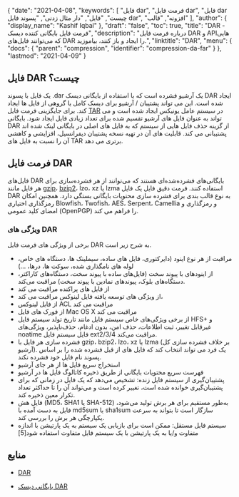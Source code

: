 {
  "date": "2021-04-08",
  "keywords": [
"فایل dar",
"فرمت فایل dar",
"فایل dar چیست",
"فایل",
"دار مثال زدنی",
"پسوند فایل dar",
"افزونه",
"قالب"
],
  "author": {
    "display_name": "Kashif Iqbal"
},
  "draft": "false",
  "toc": true,
  "title": "DAR - فرمت فایل بایگانی کننده دیسک",
  "description": "درباره فرمت فایل DAR و APIهایی که می‌توانند فایل‌های DAR را ایجاد و باز کنند، بیاموزید.",
  "linktitle": "DAR",
  "menu": {
    "docs": {
      "parent": "compression",
      "identifier": "compression-da-far"
}
},
  "lastmod": "2021-04-09"
}

## فایل DAR چیست؟

یک فایل با پسوند .dar یک آرشیو فشرده است که با استفاده از بایگانی دیسک DAR ایجاد شده است. این می تواند پشتیبان / آرشیو برای دیسک کامل یا گروهی از فایل ها ایجاد کند. برای جایگزینی فرمت فایل [TAR](/compression/tar/) در سیستم عامل یونیکس ایجاد شده است و می تواند به عنوان فایل های آرشیو تقسیم شده برای تعداد زیادی فایل ایجاد شود. بایگانی DAR از گزینه حذف فایل هایی از سیستم که به فایل های اصلی در بایگانی لینک شده اند پشتیبانی می کند. قابلیت های آن در تهیه نسخه پشتیبان دیفرانسیل، افزایشی و کاهشی آن را نسبت به فایل های TAR برتری می دهد.

## فرمت فایل DAR

فایل‌های DAR بایگانی‌های فشرده‌شده‌ای هستند که می‌توانند از هر فشرده‌سازی برای هر فایل مانند [gzip](/compression/gz/)، [bzip2](/compression/bz2/)، lzo، xz یا lzma استفاده کنند. فرمت دقیق فایل یک فایل DAR به نوع قالب بندی برای فشرده سازی محتویات بایگانی بستگی دارد. همچنین امکان رمزگذاری اختیاری Blowfish، Twofish، AES، Serpent، Camellia و رمزگذاری و امضای کلید عمومی (OpenPGP) را فراهم می کند.

### ویژگی های DAR

برخی از ویژگی های فرمت فایل DAR به شرح زیر است.

 * مراقبت از هر نوع اینود (دایرکتوری، فایل های ساده، سیملینک ها، دستگاه های خاص، لوله های نامگذاری شده، سوکت ها، درها، ...)
 * از اینودهای با پیوند سخت (فایل‌های ساده با پیوند سخت، دستگاه‌های کاراکتر، دستگاه‌های بلوک، پیوندهای نمادین با پیوند سخت) مراقبت می‌کند.
 * از فایل های پراکنده مراقبت می کند
 * از ویژگی های توسعه یافته فایل لینوکس مراقبت می کند،
 * از فایل لینوکس ACL مراقبت می کند
 * از فورک های فایل Mac OS X مراقبت می کند
 * از برخی ویژگی‌های خاص سیستم فایل مانند تاریخ تولد سیستم فایل HFS+ و غیرقابل تغییر، ثبت اطلاعات، حذف امن، بدون ادغام، حذف‌ناپذیر، ویژگی‌های noatime فایل سیستم فایل ext2/3/4 مراقبت می‌کند.
 * فشرده سازی هر فایل با gzip، bzip2، lzo، xz یا lzma (بر خلاف فشرده سازی کل آرشیو). یک فرد می تواند انتخاب کند که فایل های از قبل فشرده شده را بر اساس پسوند نام فایل خود فشرده نکند.
 * استخراج سریع فایل ها از هر جای آرشیو
 * فهرست سریع محتویات بایگانی از طریق ذخیره کاتالوگ فایل ها در آرشیو
 * پشتیبان‌گیری از سیستم فایل زنده: تشخیص می‌دهد که یک فایل در زمانی که برای پشتیبان‌گیری خوانده شده است، تغییر کرده است و می‌تواند آن را تا حداکثر تعداد تکرار معین ذخیره کند.
 * فایل هش (MD5، SHA1 یا SHA-512) به‌طور مستقیم برای هر برش تولید می‌شود، فایل به دست آمده با md5sum یا sha1sum سازگار است تا بتواند به سرعت یکپارچگی هر برش را بررسی کند.
 * سیستم فایل مستقل: ممکن است برای بازیابی یک سیستم به یک پارتیشن با اندازه متفاوت و/یا به یک پارتیشن با یک سیستم فایل متفاوت استفاده شود[5]

## منابع

* [DAR](http://dar.linux.free.fr/)

* [بایگانی دیسک DAR](https://en.wikipedia.org/wiki/Dar_(disk_archiver))


